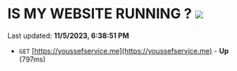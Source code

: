 # IS MY WEBSITE RUNNING ? [![](https://img.shields.io/static/v1?label=Sponsor&message=%E2%9D%A4&logo=GitHub&color=%23fe8e86)](https://github.com/sponsors/<username>)

Last updated: **11/5/2023, 6:38:51 PM**

- `GET` [https://youssefservice.me](https://youssefservice.me) - **Up** (797ms)
